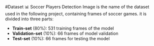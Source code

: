 #Dataset 📊
Soccer Players Detection Image is the name of the dataset used in the following project, containing frames of soccer games. it is divided into three parts:
- __Train-set__ (80%): 531 training frames of the model
- __Validation-set__ (10%): 66 frames of model validation
- __Test-set__ (10%): 66 frames for testing the model
